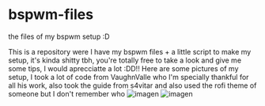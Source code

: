 # bspwm-files
the files of my bspwm setup :D

This is a repository were I have my bspwm files + a little script to make my setup, it's kinda shitty tbh, you're totally free to take a look and give me some tips, I would aprecciatte a lot :DD!!
Here are some pictures of my setup, I took a lot of code from VaughnValle who I'm specially thankful for all his work, also took the guide from s4vitar and also used the rofi theme of someone but I don't remember who
![imagen](https://github.com/user-attachments/assets/b088fb1d-9b5e-4b54-b5c8-315b57e0aad5)
![imagen](https://github.com/user-attachments/assets/5af1e194-1294-4dc3-a1a9-a3599f850b9a)
